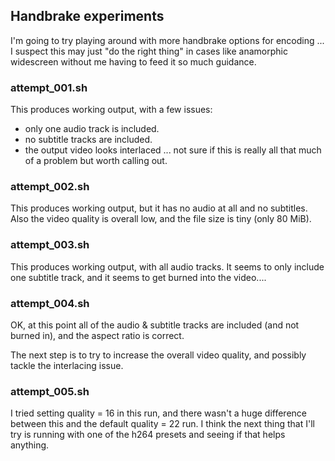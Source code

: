 ## Handbrake experiments

I'm going to try playing around with more handbrake options for encoding ... I suspect this may just "do the right thing" in cases like anamorphic widescreen without me having to feed it so much guidance.

### attempt_001.sh

This produces working output, with a few issues:

- only one audio track is included.
- no subtitle tracks are included.
- the output video looks interlaced ... not sure if this is really all that much of a problem but worth calling out.

### attempt_002.sh

This produces working output, but it has no audio at all and no subtitles.  Also the video quality is overall low, and the file size is tiny (only 80 MiB).

### attempt_003.sh

This produces working output, with all audio tracks.  It seems to only include one subtitle track, and it seems to get burned into the video....

### attempt_004.sh

OK, at this point all of the audio & subtitle tracks are included (and not burned in), and the aspect ratio is correct.

The next step is to try to increase the overall video quality, and possibly tackle the interlacing issue.

### attempt_005.sh

I tried setting quality = 16 in this run, and there wasn't a huge difference between this and the default quality = 22 run.  I think the next thing that I'll try is running with one of the h264 presets and seeing if that helps anything.
